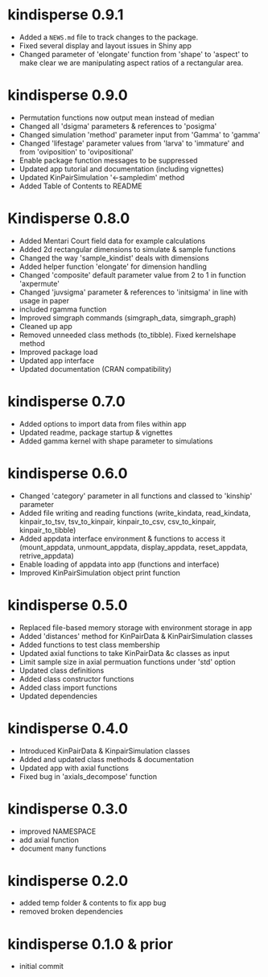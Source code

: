 # kindisperse 0.9.1

* Added a `NEWS.md` file to track changes to the package.
* Fixed several display and layout issues in Shiny app
* Changed parameter of 'elongate' function from 'shape' to 'aspect' to make clear we are manipulating aspect ratios of a rectangular area. 

# kindisperse 0.9.0

* Permutation functions now output mean instead of median
* Changed all 'dsigma' parameters & references to 'posigma'
* Changed simulation 'method' parameter input from 'Gamma' to 'gamma'
* Changed 'lifestage' parameter values from 'larva' to 'immature' and from 'oviposition' to 'ovipositional'
* Enable package function messages to be suppressed
* Updated app tutorial and documentation (including vignettes)
* Updated KinPairSimulation '<-sampledim' method
* Added Table of Contents to README

# Kindisperse 0.8.0

* Added Mentari Court field data for example calculations
* Added 2d rectangular dimensions to simulate & sample functions
* Changed the way 'sample_kindist' deals with dimensions
* Added helper function 'elongate' for dimension handling
* Changed 'composite' default parameter value from 2 to 1 in function 'axpermute'
* Changed 'juvsigma' parameter & references to 'initsigma' in line with usage in paper
* included rgamma function
* Improved simgraph commands (simgraph_data, simgraph_graph)
* Cleaned up app
* Removed unneeded class methods (to_tibble). Fixed kernelshape method
* Improved package load
* Updated app interface
* Updated documentation (CRAN compatibility)

# kindisperse 0.7.0

* Added options to import data from files within app
* Updated readme, package startup & vignettes
* Added gamma kernel with shape parameter to simulations

# kindisperse 0.6.0

* Changed 'category' parameter in all functions and classed to 'kinship' parameter
* Added file writing and reading functions (write_kindata, read_kindata, kinpair_to_tsv, tsv_to_kinpair, kinpair_to_csv, csv_to_kinpair, kinpair_to_tibble)
* Added appdata interface environment & functions to access it (mount_appdata, unmount_appdata, display_appdata, reset_appdata, retrive_appdata)
* Enable loading of appdata into app (functions and interface)
* Improved KinPairSimulation object print function

# kindisperse 0.5.0

* Replaced file-based memory storage with environment storage in app
* Added 'distances' method for KinPairData & KinPairSimulation classes
* Added functions to test class membership
* Updated axial functions to take KinPairData &c classes as input
* Limit sample size in axial permuation functions under 'std' option
* Updated class definitions
* Added class constructor functions
* Added class import functions
* Updated dependencies

# kindisperse 0.4.0

* Introduced KinPairData & KinpairSimulation classes
* Added and updated class methods & documentation
* Updated app with axial functions
* Fixed bug in 'axials_decompose' function

# kindisperse 0.3.0

* improved NAMESPACE
* add axial function
* document many functions

# kindisperse 0.2.0

* added temp folder & contents to fix app bug
* removed broken dependencies

# kindisperse 0.1.0 & prior

* initial commit
